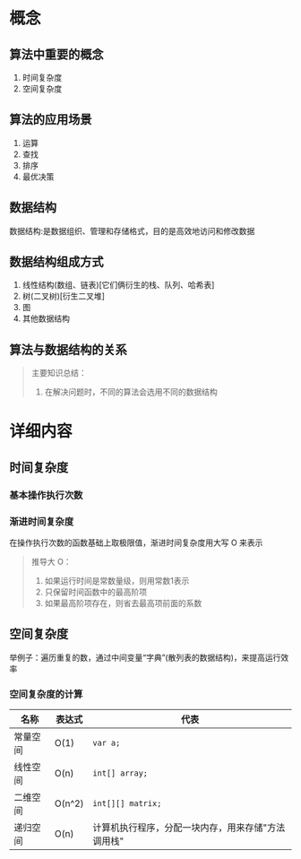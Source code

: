 # 概念

## 算法中重要的概念

1. 时间复杂度
2. 空间复杂度

## 算法的应用场景

1. 运算
2. 查找
3. 排序
4. 最优决策

## 数据结构

数据结构:是数据组织、管理和存储格式，目的是高效地访问和修改数据

## 数据结构组成方式

1. 线性结构(数组、链表)[它们俩衍生的栈、队列、哈希表]
2. 树(二叉树)[衍生二叉堆]
3. 图
4. 其他数据结构

## 算法与数据结构的关系



> 主要知识总结：
>
> 1. 在解决问题时，不同的算法会选用不同的数据结构

# 详细内容

## 时间复杂度

### 基本操作执行次数

### 渐进时间复杂度

在操作执行次数的函数基础上取极限值，渐进时间复杂度用大写 O 来表示

>  推导大 O：
>
> 1.  如果运行时间是常数量级，则用常数1表示
> 2. 只保留时间函数中的最高阶项
> 3. 如果最高阶项存在，则省去最高项前面的系数

## 空间复杂度

举例子：遍历重复的数，通过中间变量“字典”(散列表的数据结构)，来提高运行效率

### 空间复杂度的计算

| 名称     | 表达式 | 代表                                               |
| -------- | ------ | -------------------------------------------------- |
| 常量空间 | O(1)   | `var a;`                                           |
| 线性空间 | O(n)   | `int[] array;`                                     |
| 二维空间 | O(n^2) | `int[][] matrix;`                                  |
| 递归空间 | O(n)   | 计算机执行程序，分配一块内存，用来存储"方法调用栈" |


